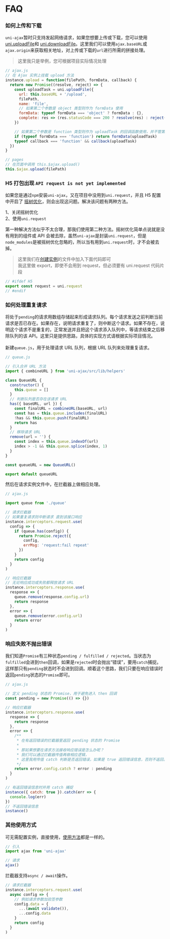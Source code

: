 # FAQ

### **如何上传和下载**

`uni-ajax`暂时只支持发起网络请求，如果您想要上传或下载，您可以使用 [uni.uploadFile][2]和 [uni.downloadFile][3]。这里我们可以使用`ajax.baseURL`或`ajax.origin`来获取相关地址，对上传或下载的`url`进行所需的拼接处理。

> 这里我只是举例，您可根据项目实际情况处理

```Javascript
// ajax.js
// 在 Ajax 实例上挂载 upload 方法
instance.upload = function(filePath, formData, callback) {
  return new Promise((resolve, reject) => {
    const uploadTask = uni.uploadFile({
      url: this.baseURL + '/upload',
      filePath,
      name: 'file',
      // 如果第二个参数是 object 类型则作为 formData 使用
      formData: typeof formData === 'object' ? formData : {},
      complete: res => (res.statusCode === 200 ? resolve(res) : reject(res))
    })

    // 如果第二个参数是 function 类型则作为 uploadTask 的回调函数使用，并不管第三个参数了
    if (typeof formData === 'function') return formData(uploadTask)
    typeof callback === 'function' && callback(uploadTask)
  })
}

// pages
// 在页面中调用 this.$ajax.upload()
this.$ajax.upload(filePath)
```

### **H5 打包出现 `API request is not yet implemented`**

如果您是通过`npm`安装`uni-ajax`，又在项目中没用到`uni.request`，并且 H5 配置中开启了 [摇树优化][1]，则会出现这问题。解决该问题有两种方法。

1、关闭摇树优化<br />
2、使用`uni.request`

第一种解决方法似乎不太合理，那我们使用第二种方法。摇树优化简单点说就是没有用到的组件或 API 会被去除，虽然`uni-ajax`是封装`uni.request`，但是`node_modules`是被摇树优化忽略的，所以当有用到`uni.request`时，才不会被去掉。

> 这里我们在[创建实例](/instance/create.html)的文件中加入下面代码即可<br />
> 我这里做 export，即使不会用到 request，但必须要有 uni.request 代码片段

```Javascript
// #ifdef H5
export const request = uni.request
// #endif
```

### 如何处理重复请求

将处于`pending`的请求用数组存储起来形成请求队列。每个请求发送之前判断当前请求是否已存在。如果存在，说明请求重复了，则中断这个请求。如果不存在，说明这个请求不是重复的，正常发送并且把这个请求添入队列中，等请求结束之后移除队列的该 API。这里只是提供思路，具体的实现方式请根据实际项目情况。<br />  
新建`queue.js`，用于处理请求 URL 队列，根据 URL 队列来处理重复请求。

```Javascript
// queue.js

// 引入合并 URL 方法
import { combineURL } from 'uni-ajax/src/lib/helpers'

class QueueURL {
  constructor() {
    this.queue = []
  }
  // 判断队列是否存在该请求 URL
  has({ baseURL, url }) {
    const finalURL = combineURL(baseURL, url)
    const has = this.queue.includes(finalURL)
    !has && this.queue.push(finalURL)
    return has
  }
  // 移除请求 URL
  remove(url = '') {
    const index = this.queue.indexOf(url)
    index > -1 && this.queue.splice(index, 1)
  }
}

const queueURL = new QueueURL()

export default queueURL
```

然后在请求实例文件中，在拦截器上做相应处理。

```Javascript
// ajax.js

import queue from './queue'

// 请求拦截器
// 如果重复请求则中断请求 直到该接口响应
instance.interceptors.request.use(
  config => {
    if (queue.has(config)) {
      return Promise.reject({
        config,
        errMsg: 'request:fail repeat'
      })
    }
    return config
  }
)

// 响应拦截器
// 无论响应成功或失败都释放请求 URL
instance.interceptors.response.use(
  response => {
    queue.remove(response.config.url)
    return response
  },
  error => {
    queue.remove(error.config.url)
    return error
  }
)
```

### 响应失败不抛出错误

我们知道`Promise`有三种状态`pending / fulfilled / rejected`。当状态为`fulfilled`会进到`then`回调，如果是`rejected`时会抛出“错误”，要用`catch`捕捉。这样那只有`pending`状态时不会进到回调。顺着这个思路，我们只要在响应错误时返回`pending`状态的`Promise`即可。

```Javascript
// ajax.js

// 定义 pending 状态的 Promise，用于避免进入 then 回调
const pending = new Promise(() => {})

// 响应拦截器
instance.interceptors.response.use(
  response => {
    return response
  },
  error => {
    /**
     * 在有返回错误的拦截器里返回 pending 状态的 Promise
     *
     * 那如果想要在请求方法接收响应错误是怎么办呢？
     * 我们可以通过拦截器传值再做相应逻辑，
     * 这里我用传值 catch 判断是否返回错误，如果是 true 返回错误信息，否则不返回。
     */
    return error.config.catch ? error : pending
  }
)

// 有返回错误信息时并用 catch 捕捉
instance({ catch: true }).catch(err => {
  console.log(err)
})
// 不返回错误信息
instance()
```

### **其他使用方式**

可无需配置实例，直接使用，[使用方法](/usage/api.html#请求方法)都是一样的。

```Javascript
// 引入
import ajax from 'uni-ajax'

// 请求
ajax()
```

拦截器支持`async / await`操作。

```Javascript
// 请求拦截器
instance.interceptors.request.use(
  async config => {
    // 例如请求参数加验签参数
    config.data = {
      ...(await validate()),
      ...config.data
    }
    return config
  }
)
```

[1]: https://ask.dcloud.net.cn/article/36279
[2]: https://uniapp.dcloud.io/api/request/network-file?id=uploadfile
[3]: https://uniapp.dcloud.io/api/request/network-file?id=downloadfile
